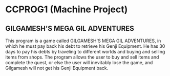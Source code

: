 # CCPROG1 (Machine Project)

## GILGAMESH'S MEGA GIL ADVENTURES

This program is a game called GILGAMESH'S MEGA GIL ADVENTURES, in which he must pay back his debt to retrieve his Genji Equipment. He has 30 days to pay his debts by traveling to different worlds and buying and selling items from shops. 
The program allows the user to buy and sell items and complete the quest, or else the user will inevitably lose the game, and Gilgamesh will not get his Genji Equipment back.
